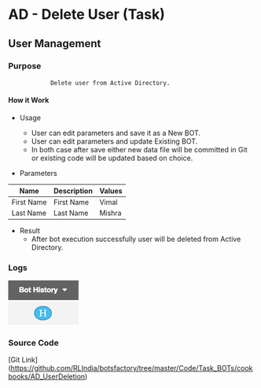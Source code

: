 # AD - Delete User (Task)
## User Management

### Purpose 
				Delete user from Active Directory.

#### How it Work 

- Usage
	- User can edit parameters and save it as a New BOT.
	- User can edit parameters and update Existing BOT.
	- In both case after save either new data file will be committed in Git or existing code will be updated based on choice.
  
- Parameters

Name    |    Description           |      Values        
---------------|--------------------------|--------------------
 First Name    | First Name               |    Vimal             
 Last Name     | Last Name                |    Mishra              
	
- Result
	- After bot execution successfully user will be deleted from Active Directory.

### Logs
![BOT History](images/Bot_History_small.png)

### Source Code
   [Git Link]  (https://github.com/RLIndia/botsfactory/tree/master/Code/Task_BOTs/cookbooks/AD_UserDeletion)
